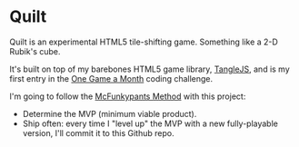 Quilt
=====

Quilt is an experimental HTML5 tile-shifting game. Something like a 2-D Rubik's cube.

It's built on top of my barebones HTML5 game library, [TangleJS](https://github.com/buyog/TangleJS),
and is my first entry in the [One Game a Month](http://www.onegameamonth.com) coding challenge.

I'm going to follow the 
[McFunkypants Method](http://gamedev.tutsplus.com/articles/business-articles/1gam-how-to-succeed-at-making-one-game-a-month/) 
with this project:

* Determine the MVP (minimum viable product).
* Ship often: every time I "level up" the MVP with a new fully-playable version, I'll commit it to this Github repo.
